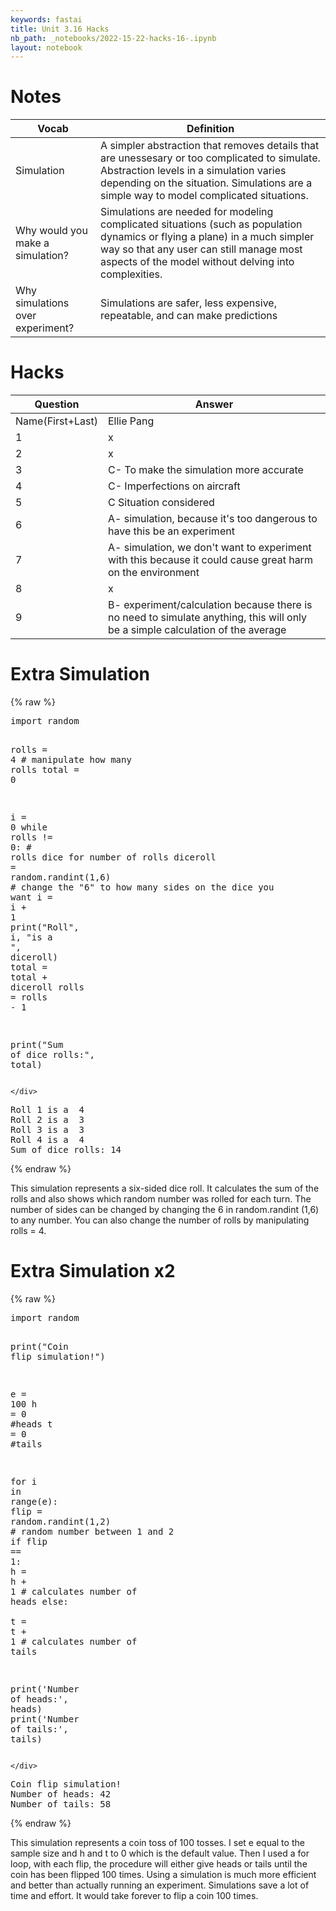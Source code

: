 ```yaml
---
keywords: fastai
title: Unit 3.16 Hacks 
nb_path: _notebooks/2022-15-22-hacks-16-.ipynb
layout: notebook
---
```


<!--
#################################################
### THIS FILE WAS AUTOGENERATED! DO NOT EDIT! ###
#################################################
# file to edit: _notebooks/2022-15-22-hacks-16-.ipynb
-->

<div class="container" id="notebook-container">
        
<div class="cell border-box-sizing text_cell rendered"><div class="inner_cell">
<div class="text_cell_render border-box-sizing rendered_html">
<h1 id="Notes">Notes<a class="anchor-link" href="#Notes"> </a></h1><table>
<thead><tr>
<th>Vocab</th>
<th>Definition</th>
</tr>
</thead>
<tbody>
<tr>
<td>Simulation</td>
<td>A simpler abstraction that removes details that are unessesary or too complicated to simulate. Abstraction levels in a simulation varies depending on the situation. Simulations are a simple way to model complicated situations.</td>
</tr>
<tr>
<td>Why would you make a simulation?</td>
<td>Simulations are needed for modeling complicated situations (such as population dynamics or flying a plane) in a much simpler way so that any user can still manage most aspects of the model without delving into complexities.</td>
</tr>
<tr>
<td>Why simulations over experiment?</td>
<td>Simulations are safer, less expensive, repeatable, and can make predictions</td>
</tr>
</tbody>
</table>

</div>
</div>
</div>
<div class="cell border-box-sizing text_cell rendered"><div class="inner_cell">
<div class="text_cell_render border-box-sizing rendered_html">
<h1 id="Hacks">Hacks<a class="anchor-link" href="#Hacks"> </a></h1><table>
<thead><tr>
<th>Question</th>
<th>Answer</th>
</tr>
</thead>
<tbody>
<tr>
<td>Name(First+Last)</td>
<td>Ellie Pang</td>
</tr>
<tr>
<td>1</td>
<td>x</td>
</tr>
<tr>
<td>2</td>
<td>x</td>
</tr>
<tr>
<td>3</td>
<td>C- To make the simulation more accurate</td>
</tr>
<tr>
<td>4</td>
<td>C- Imperfections on aircraft</td>
</tr>
<tr>
<td>5</td>
<td>C Situation considered</td>
</tr>
<tr>
<td>6</td>
<td>A- simulation, because it's too dangerous to have this be an experiment</td>
</tr>
<tr>
<td>7</td>
<td>A- simulation, we don't want to experiment with this because it could cause great harm on the environment</td>
</tr>
<tr>
<td>8</td>
<td>x</td>
</tr>
<tr>
<td>9</td>
<td>B- experiment/calculation because there is no need to simulate anything, this will only be a simple calculation of the average</td>
</tr>
</tbody>
</table>

</div>
</div>
</div>
<div class="cell border-box-sizing text_cell rendered"><div class="inner_cell">
<div class="text_cell_render border-box-sizing rendered_html">
<h1 id="Extra-Simulation">Extra Simulation<a class="anchor-link" href="#Extra-Simulation"> </a></h1>
</div>
</div>
</div>
    {% raw %}
    
<div class="cell border-box-sizing code_cell rendered">
<div class="input">

<div class="inner_cell">
    <div class="input_area">
<div class=" highlight hl-ipython3"><pre><span></span><span class="kn">import</span> <span class="nn">random</span>

<span class="n">rolls</span> <span class="o">=</span> <span class="mi">4</span> <span class="c1"># manipulate how many rolls</span>
<span class="n">total</span> <span class="o">=</span> <span class="mi">0</span>

<span class="n">i</span> <span class="o">=</span> <span class="mi">0</span>
<span class="k">while</span> <span class="n">rolls</span> <span class="o">!=</span> <span class="mi">0</span><span class="p">:</span> <span class="c1"># rolls dice for number of rolls</span>
    <span class="n">diceroll</span> <span class="o">=</span> <span class="n">random</span><span class="o">.</span><span class="n">randint</span><span class="p">(</span><span class="mi">1</span><span class="p">,</span><span class="mi">6</span><span class="p">)</span> <span class="c1"># change the &quot;6&quot; to how many sides on the dice you want</span>
    <span class="n">i</span> <span class="o">=</span> <span class="n">i</span> <span class="o">+</span> <span class="mi">1</span> 
    <span class="nb">print</span><span class="p">(</span><span class="s2">&quot;Roll&quot;</span><span class="p">,</span> <span class="n">i</span><span class="p">,</span> <span class="s2">&quot;is a &quot;</span><span class="p">,</span> <span class="n">diceroll</span><span class="p">)</span> 
    <span class="n">total</span> <span class="o">=</span> <span class="n">total</span> <span class="o">+</span> <span class="n">diceroll</span>
    <span class="n">rolls</span> <span class="o">=</span> <span class="n">rolls</span> <span class="o">-</span> <span class="mi">1</span>
    
<span class="nb">print</span><span class="p">(</span><span class="s2">&quot;Sum of dice rolls:&quot;</span><span class="p">,</span> <span class="n">total</span><span class="p">)</span>
</pre></div>

    </div>
</div>
</div>

<div class="output_wrapper">
<div class="output">

<div class="output_area">

<div class="output_subarea output_stream output_stdout output_text">
<pre>Roll 1 is a  4
Roll 2 is a  3
Roll 3 is a  3
Roll 4 is a  4
Sum of dice rolls: 14
</pre>
</div>
</div>

</div>
</div>

</div>
    {% endraw %}

<div class="cell border-box-sizing text_cell rendered"><div class="inner_cell">
<div class="text_cell_render border-box-sizing rendered_html">
<p>This simulation represents a six-sided dice roll. It calculates the sum of the rolls and also shows which random number was rolled for each turn. The number of sides can be changed by changing the 6 in random.randint (1,6) to any number. You can also change the number of rolls by manipulating rolls = 4.</p>

</div>
</div>
</div>
<div class="cell border-box-sizing text_cell rendered"><div class="inner_cell">
<div class="text_cell_render border-box-sizing rendered_html">
<h1 id="Extra-Simulation-x2">Extra Simulation x2<a class="anchor-link" href="#Extra-Simulation-x2"> </a></h1>
</div>
</div>
</div>
    {% raw %}
    
<div class="cell border-box-sizing code_cell rendered">
<div class="input">

<div class="inner_cell">
    <div class="input_area">
<div class=" highlight hl-ipython3"><pre><span></span><span class="kn">import</span> <span class="nn">random</span>

<span class="nb">print</span><span class="p">(</span><span class="s2">&quot;Coin flip simulation!&quot;</span><span class="p">)</span>

<span class="n">e</span> <span class="o">=</span> <span class="mi">100</span> 
<span class="n">h</span> <span class="o">=</span> <span class="mi">0</span> <span class="c1">#heads</span>
<span class="n">t</span> <span class="o">=</span> <span class="mi">0</span> <span class="c1">#tails</span>
 
<span class="k">for</span> <span class="n">i</span> <span class="ow">in</span> <span class="nb">range</span><span class="p">(</span><span class="n">e</span><span class="p">):</span>
    <span class="n">flip</span> <span class="o">=</span> <span class="n">random</span><span class="o">.</span><span class="n">randint</span><span class="p">(</span><span class="mi">1</span><span class="p">,</span><span class="mi">2</span><span class="p">)</span> <span class="c1"># random number between 1 and 2</span>
    <span class="k">if</span> <span class="n">flip</span> <span class="o">==</span> <span class="mi">1</span><span class="p">:</span>
        <span class="n">h</span> <span class="o">=</span> <span class="n">h</span> <span class="o">+</span> <span class="mi">1</span> <span class="c1"># calculates number of heads</span>
    <span class="k">else</span><span class="p">:</span>         
        <span class="n">t</span> <span class="o">=</span> <span class="n">t</span> <span class="o">+</span> <span class="mi">1</span> <span class="c1"># calculates number of tails</span>
 
<span class="nb">print</span><span class="p">(</span><span class="s1">&#39;Number of heads:&#39;</span><span class="p">,</span> <span class="n">heads</span><span class="p">)</span>
<span class="nb">print</span><span class="p">(</span><span class="s1">&#39;Number of tails:&#39;</span><span class="p">,</span> <span class="n">tails</span><span class="p">)</span>
</pre></div>

    </div>
</div>
</div>

<div class="output_wrapper">
<div class="output">

<div class="output_area">

<div class="output_subarea output_stream output_stdout output_text">
<pre>Coin flip simulation!
Number of heads: 42
Number of tails: 58
</pre>
</div>
</div>

</div>
</div>

</div>
    {% endraw %}

<div class="cell border-box-sizing text_cell rendered"><div class="inner_cell">
<div class="text_cell_render border-box-sizing rendered_html">
<p>This simulation represents a coin toss of 100 tosses. I set e equal to the sample size and h and t to 0 which is the default value. 
Then I used a for loop, with each flip, the procedure will either give heads or tails until the coin has been flipped 100 times.
Using a simulation is much more efficient and better than actually running an experiment. Simulations save a lot of time and effort. It would take forever to flip a coin 100 times.</p>

</div>
</div>
</div>
</div>
 

